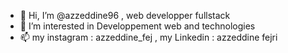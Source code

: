 - 👋 Hi, I’m @azzeddine96 , web developper fullstack 
- 👀 I’m interested in Developpement web and technologies
- 📫 my instagram : azzeddine_fej , my Linkedin : azzeddine fejri 

<!---
azzeddine96/azzeddine96 is a ✨ special ✨ repository because its `README.md` (this file) appears on your GitHub profile.
You can click the Preview link to take a look at your changes.
--->
